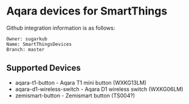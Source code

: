 # Aqara devices for SmartThings

Github integration information is as follows:

```
Owner: sugarkub
Name: SmartThingsDevices
Branch: master
```

## Supported Devices

- aqara-t1-button - Aqara T1 mini button (WXKG13LM)
- aqara-d1-wireless-switch - Aqara D1 wireless switch (WXKG06LM)
- zemismart-button - Zemismart button (TS004?)